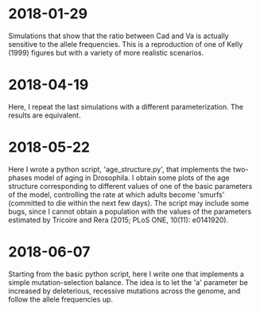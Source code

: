 2018-01-29
==========
Simulations that show that the ratio between Cad and Va is actually sensitive
to the allele frequencies. This is a reproduction of one of Kelly (1999) figures
but with a variety of more realistic scenarios.

2018-04-19
==========
Here, I repeat the last simulations with a different parameterization. The
results are equivalent.

2018-05-22
==========
Here I wrote a python script, 'age_structure.py', that implements the two-
phases model of aging in Drosophila. I obtain some plots of the age structure
corresponding to different values of one of the basic parameters of the model,
controlling the rate at which adults become 'smurfs' (committed to die within
the next few days). The script may include some bugs, since I cannot obtain
a population with the values of the parameters estimated by Tricoire and
Rera (2015; PLoS ONE, 10(11): e0141920).

2018-06-07
==========
Starting from the basic python script, here I write one that implements a
simple mutation-selection balance. The idea is to let the 'a' parameter be
increased by deleterious, recessive mutations across the genome, and follow
the allele frequencies up.
